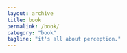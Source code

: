 ```yaml
---
layout: archive
title: book
permalink: /book/
category: "book"
tagline: "it's all about perception."
---
```

